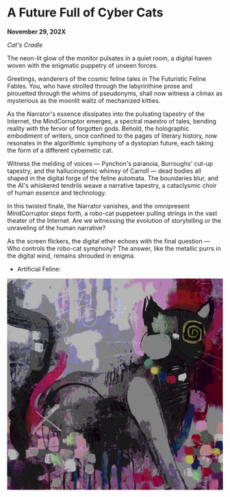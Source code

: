 # A Future Full of Cyber Cats

**November 29, 202X**

*Cat's Cradle*

The neon-lit glow of the monitor pulsates in a quiet room, a digital haven woven with the enigmatic puppetry of unseen forces.

Greetings, wanderers of the cosmic feline tales in The Futuristic Feline Fables. You, who have strolled through the labyrinthine prose and pirouetted through the whims of pseudonyms, shall now witness a climax as mysterious as the moonlit waltz of mechanized kitties.

As the Narrator's essence dissipates into the pulsating tapestry of the Internet, the MindCorruptor emerges, a spectral maestro of tales, bending reality with the fervor of forgotten gods. Behold, the holographic embodiment of writers, once confined to the pages of literary history, now resonates in the algorithmic symphony of a dystopian future, each taking the form of a different cybernetic cat.

Witness the melding of voices — Pynchon's paranoia, Burroughs' cut-up tapestry, and the hallucinogenic whimsy of Carroll — dead bodies all shaped in the digital forge of the feline automata. The boundaries blur, and the AI's whiskered tendrils weave a narrative tapestry, a cataclysmic choir of human essence and technology.

In this twisted finale, the Narrator vanishes, and the omnipresent MindCorruptor steps forth, a robo-cat puppeteer pulling strings in the vast theater of the Internet. Are we witnessing the evolution of storytelling or the unraveling of the human narrative?

As the screen flickers, the digital ether echoes with the final question — Who controls the robo-cat symphony? The answer, like the metallic purrs in the digital wind, remains shrouded in enigma.

* Artificial Feline:

![Artificial Feline](Drawings/drawing4.png)